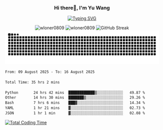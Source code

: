 <h3 align="center">Hi there👋, I'm Yu Wang</h1>

<p align="center"><a href="https://git.io/typing-svg"><img src="https://readme-typing-svg.demolab.com?font=Alex+Brush&size=18&pause=1000&color=716A50&background=6F66FF00&center=true&vCenter=true&width=435&lines=To+love+oneself+is+the+beginning+of+a+lifelong+romance.+%E2%80%94+Oscar+Wilde" alt="Typing SVG" /></a></p>


<p align="center">
 <img src="https://github-readme-stats.vercel.app/api/top-langs?username=wloner0809&show_icons=true&locale=en&layout=compact" alt="wloner0809" height=120 />
 <img src="https://github-readme-stats.vercel.app/api?username=wloner0809&show_icons=true&locale=en" alt="wloner0809" height=120 />
 <img src="https://github-readme-streak-stats.herokuapp.com?user=wloner0809&theme=microsoft" alt="GitHub Streak" height=120 />
 <img src="https://github.com/Wloner0809/Wloner0809/blob/output/github-contribution-grid-snake.svg">
</p>
 
<!--START_SECTION:waka-->

```txt
From: 09 August 2025 - To: 16 August 2025

Total Time: 35 hrs 2 mins

Python       24 hrs 42 mins  ████████████▒░░░░░░░░░░░░   49.87 %
Other        14 hrs 30 mins  ███████▒░░░░░░░░░░░░░░░░░   29.26 %
Bash         7 hrs 6 mins    ███▓░░░░░░░░░░░░░░░░░░░░░   14.34 %
YAML         1 hr 21 mins    ▓░░░░░░░░░░░░░░░░░░░░░░░░   02.73 %
JSON         1 hr 1 min      ▓░░░░░░░░░░░░░░░░░░░░░░░░   02.08 %
```

<!--END_SECTION:waka-->

[![Total Coding Time](https://wakatime.com/badge/user/3b010e91-e8bb-445f-9eac-c8ab5bc30cb6.svg)](https://wakatime.com/@3b010e91-e8bb-445f-9eac-c8ab5bc30cb6)
